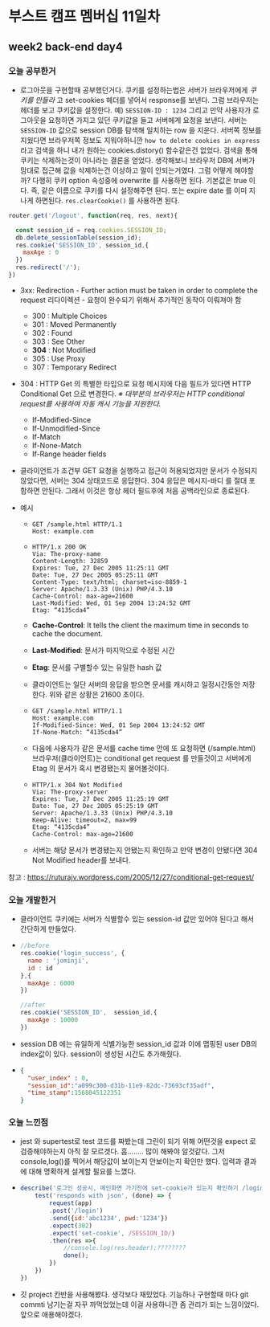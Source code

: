 # 부스트 캠프 멤버십 11일차 

## week2 back-end day4

### 오늘 공부한거 

- 로그아웃을 구현할때 공부했던거다. 쿠키를 설정하는법은 서버가 브라우저에게 *쿠키를 만들라* 고 set-cookies 헤더를 넣어서 response를 보낸다. 그럼 브라우저는 헤더를 보고 쿠키값을 설정한다. 예) `SESSION-ID : 1234` 그리고 만약 사용자가 로그아웃을 요청하면 가지고 있던 쿠키값을 들고 서버에게 요청을 보낸다. 서버는 `SESSION-ID` 값으로 session DB를 탐색해 일치하는 row 을 지운다. 서버쪽 정보를 지웠다면 브라우저쪽 정보도 지워야하니깐 `how to delete cookies in express` 라고 검색을 하니 내가 원하는 cookies.distory() 함수같은건 없었다. 검색을 통해 쿠키는 삭제하는것이 아니라는 결론을 얻었다. 생각해보니 브라우저 DB에 서버가 맘대로 접근해 값을 삭제하는건 이상하고 말이 안되는거였다. 그럼 어떻게 해야할까? 다행히 쿠키 option 속성중에 overwrite 를 사용하면 된다. 기본값은 true 이다. 즉, 같은 이름으로 쿠키를 다시 설정해주면 된다. 또는 expire date 를 이미 지나게 하면된다. `res.clearCookie()` 를 사용하면 된다. 

```javascript
router.get('/logout', function(req, res, next){

  const session_id = req.cookies.SESSION_ID;
  db.delete_sessionTable(session_id);
  res.cookie('SESSION_ID', session_id,{
    maxAge : 0
  })
  res.redirect('/');
})
```

- 3xx: Redirection - Further action must be taken in order to complete the request
  리다이렉션 - 요청이 완수되기 위해서 추가적인 동작이 이뤄져야 함

  - 300 : Multiple Choices
  - 301 : Moved Permanently
  - 302 : Found
  - 303 : See Other
  - **304** : Not Modified
  - 305 : Use Proxy
  - 307 : Temporary Redirect

- 304 : HTTP Get 의 특별한 타입으로 요청 메시지에 다음 필드가 있다면 HTTP Conditional Get 으로 변경한다. *※ 대부분의 브라우저는 HTTP conditional request를 사용하여 자동 캐시 기능을 지원한다.*

  - If-Modified-Since
  - If-Unmodified-Since
  - If-Match
  - If-None-Match
  - If-Range header fields

- 클라이언트가 조건부 GET 요청을 실행하고 접근이 허용되었지만 문서가 수정되지 않았다면, 서버는 304 상태코드로 응답한다. 304 응답은 메시지-바디 를 절대 포함하면 안된다. 그래서 이것은 항상 헤더 필드후에 처음 공백라인으로 종료된다.

- 예시

  - ```
    GET /sample.html HTTP/1.1
    Host: example.com
    ```

  - ```
    HTTP/1.x 200 OK
    Via: The-proxy-name
    Content-Length: 32859
    Expires: Tue, 27 Dec 2005 11:25:11 GMT
    Date: Tue, 27 Dec 2005 05:25:11 GMT
    Content-Type: text/html; charset=iso-8859-1
    Server: Apache/1.3.33 (Unix) PHP/4.3.10
    Cache-Control: max-age=21600
    Last-Modified: Wed, 01 Sep 2004 13:24:52 GMT
    Etag: “4135cda4”
    ```

  - **Cache-Control**: It tells the client the maximum time in seconds to cache the document.

  - **Last-Modified**: 문서가 마지막으로 수정된 시간

  - **Etag**: 문서를 구별할수 있는 유일한 hash 값

  - 클라이언트는 일단 서버의 응답을 받으면 문서를 캐시하고 일정시간동안 저장한다. 위와 같은 상황은 21600 초이다.

  - ```
    GET /sample.html HTTP/1.1
    Host: example.com
    If-Modified-Since: Wed, 01 Sep 2004 13:24:52 GMT
    If-None-Match: “4135cda4”
    ```

  - 다음에 사용자가 같은 문서를 cache time 안에 또 요청하면 (/sample.html) 브라우저(클라이언트)는  conditional get request 를 만들것이고 서버에게 Etag 의 문서가 혹시 변경됐는지 물어볼것이다. 

  - ```
    HTTP/1.x 304 Not Modified
    Via: The-proxy-server
    Expires: Tue, 27 Dec 2005 11:25:19 GMT
    Date: Tue, 27 Dec 2005 05:25:19 GMT
    Server: Apache/1.3.33 (Unix) PHP/4.3.10
    Keep-Alive: timeout=2, max=99
    Etag: “4135cda4”
    Cache-Control: max-age=21600
    ```

  - 서버는 해당 문서가 변경됐는지 안됐는지 확인하고 만약 변경이 안됐다면 304 Not Modified header를 보내다. 

참고 : https://ruturajv.wordpress.com/2005/12/27/conditional-get-request/

### 오늘 개발한거 

- 클라이언트 쿠키에는 서버가 식별할수 있는 session-id 값만 있어야 된다고 해서 간단하게 만들었다. 

- ```javascript
  //before
  res.cookie('login_success', {
    name : 'jominji',
    id : id
  },{
    maxAge : 6000
  })
  
  //after
  res.cookie('SESSION_ID',  session_id,{
    maxAge : 10000
  })
  ```

- session DB 에는 유일하게 식별가능한 session_id 값과 이에 맵핑된 user DB의 index값이 있다. session이 생성된 시간도 추가해줬다. 

- ```json
  {
    "user_index" : 0,
    "session_id":"a099c300-d31b-11e9-82dc-73693cf35adf",
    "time_stamp":1568045122351
  }
  ```

### 오늘 느낀점 

- jest 와 supertest로 test 코드를 짜봤는데 그린이 되기 위해 어떤것을 expect 로 검증해야하는지 아직 잘 모르겟다. 흠........ 많이 해봐야 알것같다. 그저 console,log()를 찍어서 해당값이 보이는지 안보이는지 확인만 했다. 입력과 결과에 대해 명확하게 설계할 필요를 느꼈다. 

- ```javascript
  describe('로그인 성공시, 메인화면 가기전에 set-cookie가 있는지 확인하기 /login', () => {
      test('responds with json', (done) => {
          request(app)
          .post('/login')
          .send({id:'abc1234', pwd:'1234'})
          .expect(302)
          .expect('set-cookie', /SESSION_ID/)
          .then(res =>{
              //console.log(res.header);????????
              done();
          })
      })
  })
  ```

- 깃 project 칸반을 사용해봤다. 생각보다 재밌었다. 기능하나 구현할때 마다 git commti 남기는걸 자꾸 까먹었었는데 이걸 사용하니깐 좀 관리가 되는 느낌이었다. 앞으로 애용해야겠다. 